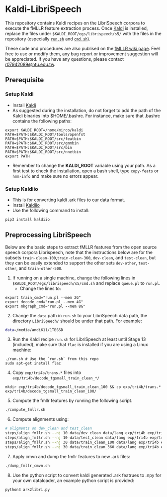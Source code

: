 # Kaldi-LibriSpeech
This repository contains Kaldi recipes on the LibriSpeech corpora to execute the fMLLR feature extraction process.
Once [Kaldi](http://kaldi-asr.org/doc/install.html) is installed, replace the files under `$KALDI_ROOT/egs/librispeech/s5/` with the files in the repository (especially [`run.sh`](run.sh) and [`cmd.sh`](cmd.sh)).

These code and procedures are also publised on the [fMLLR wiki page](https://en.wikipedia.org/wiki/FMLLR). Feel free to use or modify them, any bug report or improvement suggestion will be appreciated. If you have any questions, please contact r07942089@ntu.edu.tw.

## Prerequisite
### Setup Kaldi
- Install [Kaldi](http://kaldi-asr.org/doc/install.html)
- As suggested during the installation, do not forget to add the path of the Kaldi binaries into $HOME/.bashrc. For instance, make sure that .bashrc contains the following paths:
```.bashrc
export KALDI_ROOT=/home/mirco/kaldi
PATH=$PATH:$KALDI_ROOT/tools/openfst
PATH=$PATH:$KALDI_ROOT/src/featbin
PATH=$PATH:$KALDI_ROOT/src/gmmbin
PATH=$PATH:$KALDI_ROOT/src/bin
PATH=$PATH:$KALDI_ROOT/src/nnetbin
export PATH
```
- Remember to change the **KALDI_ROOT** variable using your path. As a first test to check the installation, open a bash shell, type `copy-feats` or `hmm-info` and make sure no errors appear.

### Setup Kaldiio
- This is for converting kaldi .ark files to our data format.
- Install [Kaldiio](https://github.com/nttcslab-sp/kaldiio)
- Use the following command to install:
```bash
pip3 install kaldiio
```

## Preprocessing LibriSpeech
Below are the basic steps to extract fMLLR features from the open source speech corpora Librispeech, note that the instructions below are for the subsets `train-clean-100`,`train-clean-360`, `dev-clean`, and `test-clean`, but they can be easily extended to support the other sets `dev-other`, `test-other`, and `train-other-500`.

1. If running on a single machine, change the following lines in `$KALDI_ROOT/egs/librispeech/s5/cmd.sh` and replace `queue.pl` to `run.pl`.
    - Change the lines to:
```
export train_cmd="run.pl --mem 2G"
export decode_cmd="run.pl --mem 4G"
export mkgraph_cmd="run.pl --mem 8G"
```

2. Change the `data` path in `run.sh` to your LibriSpeech data path, the directory `LibriSpeech/` should be under that path. For example:
```bash
data=/media/andi611/1TBSSD
```

3. Run the Kaldi recipe `run.sh` for LibriSpeech at least until Stage 13 (included), make sure that `flac` is installed if you are using a Linux machine:
```
./run.sh # Use the `run.sh` from this repo
sudo apt-get install flac
```
4. Copy `exp/tri4b/trans.*` files into `exp/tri4b/decode_tgsmall_train_clean_*/`
```
mkdir exp/tri4b/decode_tgsmall_train_clean_100 && cp exp/tri4b/trans.* exp/tri4b/decode_tgsmall_train_clean_100/
```
5. Compute the fmllr features by running the following script.
```bash
./compute_fmllr.sh
```

6. Compute alignments using:
```bash
# aligments on dev_clean and test_clean
steps/align_fmllr.sh --nj 10 data/dev_clean data/lang exp/tri4b exp/tri4b_ali_dev_clean
steps/align_fmllr.sh --nj 10 data/test_clean data/lang exp/tri4b exp/tri4b_ali_test_clean
steps/align_fmllr.sh --nj 30 data/train_clean_100 data/lang exp/tri4b exp/tri4b_ali_clean_100
steps/align_fmllr.sh --nj 30 data/train_clean_360 data/lang exp/tri4b exp/tri4b_ali_clean_360
```
7. Apply cmvn and dump the fmllr features to new .ark files:
```bash
./dump_fmllr_cmvn.sh
```
8. Use the python script to convert kaldi generated .ark featrues to .npy for your own dataloader, an example python script is provided:
```bash
python3 ark2libri.py
```